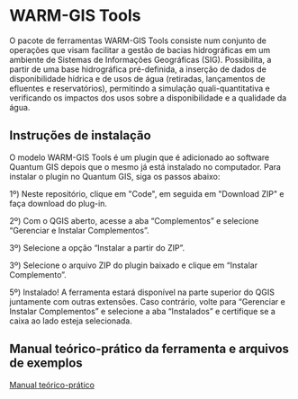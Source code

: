 # WARM-GIS Tools
 
O pacote de ferramentas WARM-GIS Tools consiste num conjunto de operações que visam facilitar a gestão de bacias hidrográficas em um ambiente de Sistemas de Informações Geográficas (SIG). Possibilita, a partir de uma base hidrográfica pré-definida, a inserção de dados de disponibilidade hídrica e de usos de água (retiradas, lançamentos de efluentes e reservatórios), permitindo a simulação quali-quantitativa e verificando os impactos dos usos sobre a disponibilidade e a qualidade da água. 

## Instruções de instalação

O modelo WARM-GIS Tools é um plugin que é adicionado ao software Quantum GIS depois que o mesmo já está instalado no computador. Para instalar o plugin no Quantum GIS, siga os passos abaixo:

1º) Neste repositório, clique em "Code", em seguida em "Download ZIP" e faça download do plug-in.

2º) Com o QGIS aberto, acesse a aba “Complementos” e selecione “Gerenciar e Instalar Complementos”.

3º) Selecione a opção “Instalar a partir do ZIP”.

3º) Selecione o arquivo ZIP do plugin baixado e clique em “Instalar Complemento”.

5º) Instalado! A ferramenta estará disponível na parte superior do QGIS juntamente com outras extensões. Caso contrário, volte para “Gerenciar e Instalar Complementos” e selecione a aba “Instalados” e certifique se a caixa ao lado esteja selecionada.


## Manual teórico-prático da ferramenta e arquivos de exemplos
[Manual teórico-prático](https://github.com/rafaelkayser/WARM-GIS_Tools/tree/main/manual)
